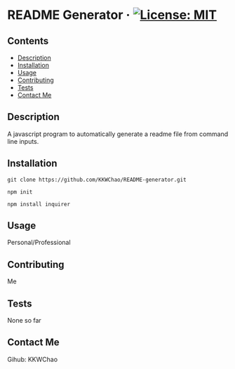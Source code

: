 README Generator
&middot;
[![License: MIT](https://img.shields.io/badge/License-MIT-yellow.svg)](https://opensource.org/licenses/MIT)
====

## Contents
- [Description](#description)
- [Installation](#installation)
- [Usage](#usage)
- [Contributing](#contributing)
- [Tests](#tests)
- [Contact Me](#contact)

## Description

A javascript program to automatically generate a readme file from command line inputs.

## Installation

```
git clone https://github.com/KKWChao/README-generator.git

npm init

npm install inquirer
```

## Usage
Personal/Professional
## Contributing
Me
## Tests
None so far
## Contact Me
Gihub: KKWChao
